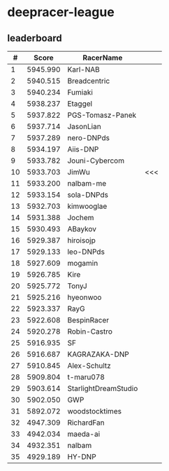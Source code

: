 # deepracer-league

## leaderboard

<!-- leaderboard -->
| # | Score | RacerName |   |
| - | ----- | --------- | - |
| 1 | 5945.990 | Karl-NAB | |
| 2 | 5940.515 | Breadcentric | |
| 3 | 5940.234 | Fumiaki | |
| 4 | 5938.237 | Etaggel | |
| 5 | 5937.822 | PGS-Tomasz-Panek | |
| 6 | 5937.714 | JasonLian | |
| 7 | 5937.289 | nero-DNPds | |
| 8 | 5934.197 | Aiis-DNP | |
| 9 | 5933.782 | Jouni-Cybercom | |
| 10 | 5933.703 | JimWu | <<< |
| 11 | 5933.200 | nalbam-me | |
| 12 | 5933.154 | sola-DNPds | |
| 13 | 5932.703 | kimwooglae | |
| 14 | 5931.388 | Jochem | |
| 15 | 5930.493 | ABaykov | |
| 16 | 5929.387 | hiroisojp | |
| 17 | 5929.133 | leo-DNPds | |
| 18 | 5927.609 | mogamin | |
| 19 | 5926.785 | Kire | |
| 20 | 5925.772 | TonyJ | |
| 21 | 5925.216 | hyeonwoo | |
| 22 | 5923.337 | RayG | |
| 23 | 5922.608 | BespinRacer | |
| 24 | 5920.278 | Robin-Castro | |
| 25 | 5916.935 | SF | |
| 26 | 5916.687 | KAGRAZAKA-DNP | |
| 27 | 5910.845 | Alex-Schultz | |
| 28 | 5909.804 | t-maru078 | |
| 29 | 5903.614 | StarlightDreamStudio | |
| 30 | 5902.050 | GWP | |
| 31 | 5892.072 | woodstocktimes | |
| 32 | 4947.309 | RichardFan | |
| 33 | 4942.034 | maeda-ai | |
| 34 | 4932.351 | nalbam | |
| 35 | 4929.189 | HY-DNP | |
